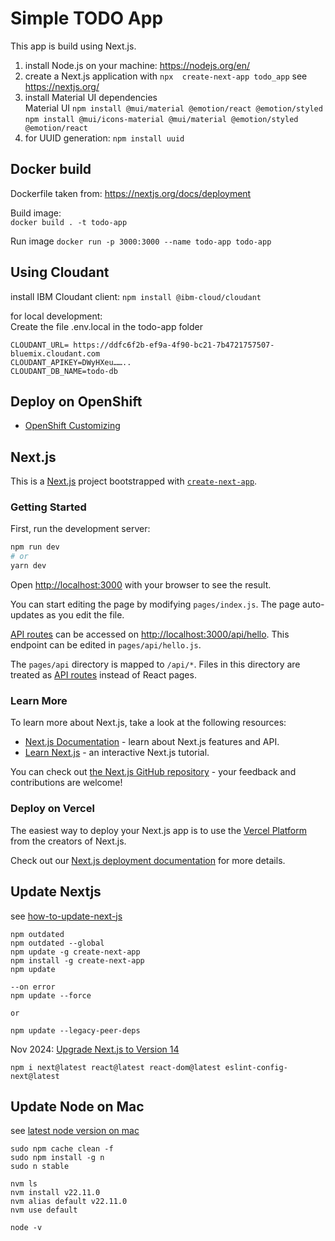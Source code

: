# Simple TODO App

This app is build using Next.js.

1. install Node.js on your machine: https://nodejs.org/en/  
2. create a Next.js application with `npx  create-next-app todo_app` see https://nextjs.org/ 
3. install Material UI dependencies  
   Material UI 
   `npm install @mui/material @emotion/react @emotion/styled`
   `npm install @mui/icons-material @mui/material @emotion/styled @emotion/react`
4. for UUID generation: `npm install uuid`

## Docker build
Dockerfile taken from: https://nextjs.org/docs/deployment  

Build image:  
`docker build . -t todo-app`

Run image
`docker run -p 3000:3000 --name todo-app todo-app`

## Using Cloudant
install IBM Cloudant client:
`npm install @ibm-cloud/cloudant`

for local development:  
Create the file .env.local in the todo-app folder
```
CLOUDANT_URL= https://ddfc6f2b-ef9a-4f90-bc21-7b4721757507-bluemix.cloudant.com
CLOUDANT_APIKEY=DWyHXeu……..
CLOUDANT_DB_NAME=todo-db
```

## Deploy on OpenShift

* [OpenShift Customizing](./openshift/openshift.md)


## Next.js
This is a [Next.js](https://nextjs.org/) project bootstrapped with [`create-next-app`](https://github.com/vercel/next.js/tree/canary/packages/create-next-app).

### Getting Started

First, run the development server:

```bash
npm run dev
# or
yarn dev
```

Open [http://localhost:3000](http://localhost:3000) with your browser to see the result.

You can start editing the page by modifying `pages/index.js`. The page auto-updates as you edit the file.

[API routes](https://nextjs.org/docs/api-routes/introduction) can be accessed on [http://localhost:3000/api/hello](http://localhost:3000/api/hello). This endpoint can be edited in `pages/api/hello.js`.

The `pages/api` directory is mapped to `/api/*`. Files in this directory are treated as [API routes](https://nextjs.org/docs/api-routes/introduction) instead of React pages.

### Learn More

To learn more about Next.js, take a look at the following resources:

- [Next.js Documentation](https://nextjs.org/docs) - learn about Next.js features and API.
- [Learn Next.js](https://nextjs.org/learn) - an interactive Next.js tutorial.

You can check out [the Next.js GitHub repository](https://github.com/vercel/next.js/) - your feedback and contributions are welcome!

### Deploy on Vercel

The easiest way to deploy your Next.js app is to use the [Vercel Platform](https://vercel.com/new?utm_medium=default-template&filter=next.js&utm_source=create-next-app&utm_campaign=create-next-app-readme) from the creators of Next.js.

Check out our [Next.js deployment documentation](https://nextjs.org/docs/deployment) for more details.

## Update Nextjs
see [how-to-update-next-js](https://medium.com/nextjs/how-to-update-next-js-old-version-to-the-latest-version-6870f1f1b8d1)

```
npm outdated
npm outdated --global
npm update -g create-next-app
npm install -g create-next-app
npm update

--on error
npm update --force
 
or

npm update --legacy-peer-deps
```
Nov 2024:
[Upgrade Next.js to Version 14](https://nextjs.org/docs/pages/building-your-application/upgrading/version-14)
```
npm i next@latest react@latest react-dom@latest eslint-config-next@latest
```
## Update Node on Mac
see [latest node version on mac](https://stackoverflow.com/questions/11284634/upgrade-node-js-to-the-latest-version-on-mac-os)

```
sudo npm cache clean -f
sudo npm install -g n
sudo n stable

nvm ls
nvm install v22.11.0
nvm alias default v22.11.0
nvm use default

node -v
```